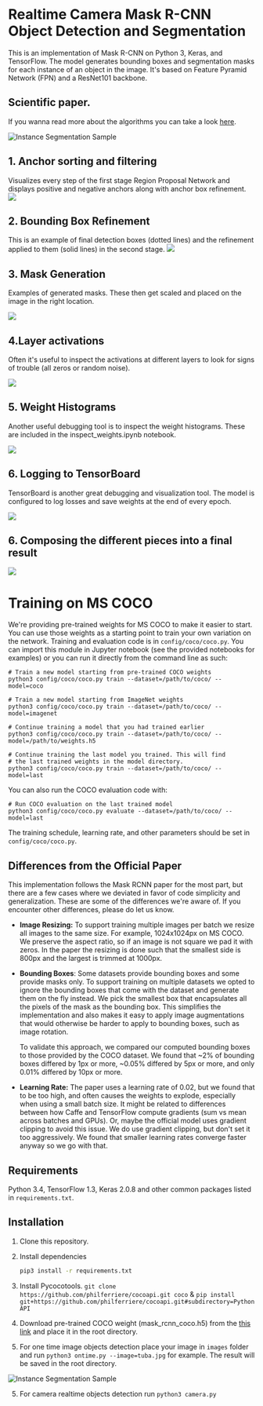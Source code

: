 # Realtime Camera Mask R-CNN Object Detection and Segmentation

This is an implementation of Mask R-CNN on Python 3, Keras, and TensorFlow. The model generates bounding boxes and segmentation masks for each instance of an object in the image. It's based on Feature Pyramid Network (FPN) and a ResNet101 backbone.

## Scientific paper.
If you wanna read more about the algorithms you can take a look [here](https://arxiv.org/abs/1703.06870).

![Instance Segmentation Sample](assets/street.png)

## 1. Anchor sorting and filtering
Visualizes every step of the first stage Region Proposal Network and displays positive and negative anchors along with anchor box refinement.
![](assets/detection_anchors.png)

## 2. Bounding Box Refinement
This is an example of final detection boxes (dotted lines) and the refinement applied to them (solid lines) in the second stage.
![](assets/detection_refinement.png)

## 3. Mask Generation
Examples of generated masks. These then get scaled and placed on the image in the right location.

![](assets/detection_masks.png)

## 4.Layer activations
Often it's useful to inspect the activations at different layers to look for signs of trouble (all zeros or random noise).

![](assets/detection_activations.png)

## 5. Weight Histograms
Another useful debugging tool is to inspect the weight histograms. These are included in the inspect_weights.ipynb notebook.

![](assets/detection_histograms.png)

## 6. Logging to TensorBoard
TensorBoard is another great debugging and visualization tool. The model is configured to log losses and save weights at the end of every epoch.

![](assets/detection_tensorboard.png)

## 6. Composing the different pieces into a final result

![](assets/detection_final.png)


# Training on MS COCO
We're providing pre-trained weights for MS COCO to make it easier to start. You can
use those weights as a starting point to train your own variation on the network.
Training and evaluation code is in `config/coco/coco.py`. You can import this
module in Jupyter notebook (see the provided notebooks for examples) or you
can run it directly from the command line as such:

```
# Train a new model starting from pre-trained COCO weights
python3 config/coco/coco.py train --dataset=/path/to/coco/ --model=coco

# Train a new model starting from ImageNet weights
python3 config/coco/coco.py train --dataset=/path/to/coco/ --model=imagenet

# Continue training a model that you had trained earlier
python3 config/coco/coco.py train --dataset=/path/to/coco/ --model=/path/to/weights.h5

# Continue training the last model you trained. This will find
# the last trained weights in the model directory.
python3 config/coco/coco.py train --dataset=/path/to/coco/ --model=last
```

You can also run the COCO evaluation code with:
```
# Run COCO evaluation on the last trained model
python3 config/coco/coco.py evaluate --dataset=/path/to/coco/ --model=last
```

The training schedule, learning rate, and other parameters should be set in `config/coco/coco.py`.


## Differences from the Official Paper
This implementation follows the Mask RCNN paper for the most part, but there are a few cases where we deviated in favor of code simplicity and generalization. These are some of the differences we're aware of. If you encounter other differences, please do let us know.

* **Image Resizing:** To support training multiple images per batch we resize all images to the same size. For example, 1024x1024px on MS COCO. We preserve the aspect ratio, so if an image is not square we pad it with zeros. In the paper the resizing is done such that the smallest side is 800px and the largest is trimmed at 1000px.
* **Bounding Boxes**: Some datasets provide bounding boxes and some provide masks only. To support training on multiple datasets we opted to ignore the bounding boxes that come with the dataset and generate them on the fly instead. We pick the smallest box that encapsulates all the pixels of the mask as the bounding box. This simplifies the implementation and also makes it easy to apply image augmentations that would otherwise be harder to apply to bounding boxes, such as image rotation.

    To validate this approach, we compared our computed bounding boxes to those provided by the COCO dataset.
We found that ~2% of bounding boxes differed by 1px or more, ~0.05% differed by 5px or more, 
and only 0.01% differed by 10px or more.

* **Learning Rate:** The paper uses a learning rate of 0.02, but we found that to be
too high, and often causes the weights to explode, especially when using a small batch
size. It might be related to differences between how Caffe and TensorFlow compute 
gradients (sum vs mean across batches and GPUs). Or, maybe the official model uses gradient
clipping to avoid this issue. We do use gradient clipping, but don't set it too aggressively.
We found that smaller learning rates converge faster anyway so we go with that.

## Requirements
Python 3.4, TensorFlow 1.3, Keras 2.0.8 and other common packages listed in `requirements.txt`.

## Installation
1. Clone this repository.
2. Install dependencies
   ```bash
   pip3 install -r requirements.txt
   ```
3. Install Pycocotools. `git clone https://github.com/philferriere/cocoapi.git coco` & `pip install git+https://github.com/philferriere/cocoapi.git#subdirectory=PythonAPI` 

3. Download pre-trained COCO weight (mask_rcnn_coco.h5) from the [this link](https://github.com/matterport/Mask_RCNN/releases/download/v2.0/mask_rcnn_coco.h5) and place it in the root directory.

4. For one time image objects detection place your image in `images` folder and  run `python3 ontime.py --image=tuba.jpg` for example. The result will be saved in the root directory.

![Instance Segmentation Sample](assets/result.png)


5. For camera realtime objects detection run `python3 camera.py`
